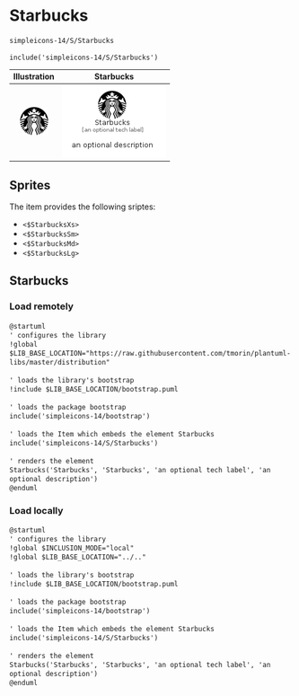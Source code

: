 # Starbucks


```text
simpleicons-14/S/Starbucks
```

```text
include('simpleicons-14/S/Starbucks')
```



| Illustration | Starbucks |
| :---: | :---: |
| ![illustration for Illustration](../../simpleicons-14/S/Starbucks.png) | ![illustration for Starbucks](../../simpleicons-14/S/Starbucks.Local.png) |



## Sprites
The item provides the following sriptes:

- `<$StarbucksXs>`
- `<$StarbucksSm>`
- `<$StarbucksMd>`
- `<$StarbucksLg>`





## Starbucks

### Load remotely
```plantuml
@startuml
' configures the library
!global $LIB_BASE_LOCATION="https://raw.githubusercontent.com/tmorin/plantuml-libs/master/distribution"

' loads the library's bootstrap
!include $LIB_BASE_LOCATION/bootstrap.puml

' loads the package bootstrap
include('simpleicons-14/bootstrap')

' loads the Item which embeds the element Starbucks
include('simpleicons-14/S/Starbucks')

' renders the element
Starbucks('Starbucks', 'Starbucks', 'an optional tech label', 'an optional description')
@enduml
```

### Load locally
```plantuml
@startuml
' configures the library
!global $INCLUSION_MODE="local"
!global $LIB_BASE_LOCATION="../.."

' loads the library's bootstrap
!include $LIB_BASE_LOCATION/bootstrap.puml

' loads the package bootstrap
include('simpleicons-14/bootstrap')

' loads the Item which embeds the element Starbucks
include('simpleicons-14/S/Starbucks')

' renders the element
Starbucks('Starbucks', 'Starbucks', 'an optional tech label', 'an optional description')
@enduml
```

